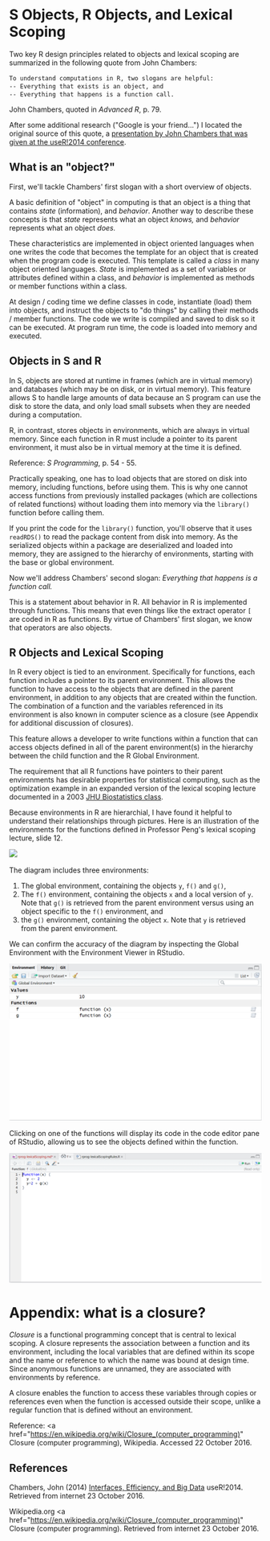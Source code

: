 # S Objects, R Objects, and Lexical Scoping

Two key R design principles related to objects and lexical scoping are summarized in the following quote from John Chambers:

    To understand computations in R, two slogans are helpful:
    -- Everything that exists is an object, and
    -- Everything that happens is a function call.

John Chambers, quoted in *Advanced R*, p. 79.


After some additional research ("Google is your friend...") I located the original source of this quote, a [presentation by John Chambers that was given at the useR!2014 conference](http://user2014.stat.ucla.edu/files/chambers.pdf).

## What is an "object?"

First, we'll tackle Chambers' first slogan with a short overview of objects.

A basic definition of "object" in computing is that an object is a thing that contains *state* (information), and *behavior*. Another way to describe these concepts is that *state* represents what an object *knows,* and *behavior* represents what an object *does.*

These characteristics are implemented in object oriented languages when one writes the code that becomes the template for an object that is created when the program code is executed. This template is called a *class* in many object oriented languages. *State* is implemented as a set of variables or attributes defined within a class, and *behavior* is implemented as methods or member functions within a class.

At design / coding time we define classes in code, instantiate (load) them into objects, and instruct the objects to "do things" by calling their methods / member functions. The code we write is compiled and saved to disk so it can be executed.  At program run time, the code is loaded into memory and executed.

## Objects in S and R

In S, objects are stored at runtime in frames (which are in virtual memory) and databases (which may be on disk, or in virtual memory). This feature allows S to handle large amounts of data because an S program can use the disk to store the data, and only load small subsets when they are needed during a computation.

R, in contrast, stores objects in environments, which are always in virtual memory. Since each function in R must include a pointer to its parent environment, it must also be in virtual memory at the time it is defined.

Reference: _S Programming_,  p. 54 - 55.

Practically speaking, one has to load objects that are stored on disk into memory, including functions, before using them. This is why one cannot access functions from previously installed packages (which are collections of related functions) without loading them into memory via the `library()` function before calling them.

If you print the code for the `library()` function, you'll observe that it uses `readRDS()` to read the package content from disk into memory. As the serialized objects within a package are deserialized and loaded into memory, they are assigned to the hierarchy of environments, starting with the base or global environment.

Now we'll address Chambers' second slogan: *Everything that happens is a function call.*

This is a statement about behavior in R. All behavior in R is implemented through functions. This means that even things like the extract operator `[` are coded in R as functions. By virtue of Chambers' first slogan, we know that operators are also objects.

## R Objects and Lexical Scoping

In R every object is tied to an environment. Specifically for functions, each function includes a pointer to its parent environment. This allows the function to have access to the objects that are defined in the parent environment, in addition to any objects that are created within the function. The combination of a function and the variables referenced in its environment is also known in computer science as a closure (see Appendix for additional discussion of closures).

This feature allows a developer to write functions within a function that can access objects defined in all of the parent environment(s) in the hierarchy between the child function and the R Global Environment.

The requirement that all R functions have pointers to their parent environments has desirable properties for statistical computing, such as the optimization example in an expanded version of the lexical scoping lecture documented in a 2003 [JHU Biostatistics class](http://www.biostat.jhsph.edu/~rpeng/docs/R-classes-scope.pdf).

Because environments in R are hierarchial, I have found it helpful to understand their relationships through pictures. Here is an illustration of the environments for the functions defined in Professor Peng's lexical scoping lecture, slide 12.

<img src="./images/rprog-lexicalScopingIllustration.png">

The diagram includes three environments:

1. The global environment, containing the objects `y`, `f()` and `g()`,
2. The `f()` environment, containing the objects `x` and a local version of `y`. Note that `g()` is retrieved from the parent environment versus using an object specific to the `f()` environment, and
3. the `g()` environment, containing the object `x`. Note that `y` is retrieved from the parent environment.

We can confirm the accuracy of the diagram by inspecting the Global Environment with the Environment Viewer in RStudio.

<img src="./images/rprog-lexicalScoping02.png">

Clicking on one of the functions will display its code in the code editor pane of RStudio, allowing us to see the objects defined within the function.

<img src="./images/rprog-lexicalScoping03.png">

# Appendix: what is a closure?

*Closure* is a functional programming concept that is central to lexical scoping. A closure represents the association between a function and its environment, including the local variables that are defined within its scope and the name or reference to which the name was bound at design time. Since anonymous functions are unnamed, they are associated with environments by reference.  

A closure enables the function to access these variables through copies or references even when the function is accessed outside their scope, unlike a regular function that is defined without an environment.

Reference: <a href="https://en.wikipedia.org/wiki/Closure_(computer_programming)" Closure (computer programming), Wikipedia</a>.  Accessed 22 October 2016.

## References

Chambers, John (2014) [Interfaces, Efficiency, and Big Data](http://user2014.stat.ucla.edu/files/chambers.pdf) useR!2014. Retrieved from internet 23 October 2016.

Wikipedia.org <a href="https://en.wikipedia.org/wiki/Closure_(computer_programming)" Closure (computer programming)</a>. Retrieved from internet 23 October 2016. 

